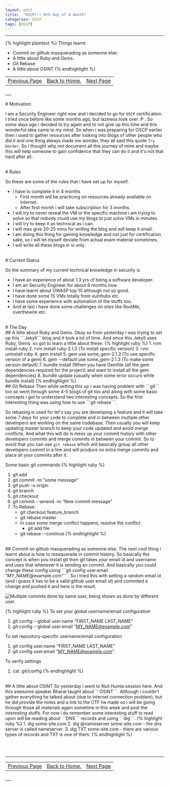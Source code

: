 ```yaml
---
layout: post
title:  "OSCP!!! 0th day of 4 month"
categories: OSCP
tags: [OSCP]
---
```


___
{% highlight plaintext %}
Things learnt
- Commit on github masquerading as someone else.
- A little about Ruby and Gems.
- Git Rebase
- A little about OSINT
{% endhighlight %}

<table>
<td align="left"><a href="https://hellboyb2.github.io/oscp/2019/05/12/0_day_of_4_month.html" class="btn"><span class="icon"></span>Previous Page</a></td>
<td align="center"><a href="https://hellboyb2.github.io" class="btn"><span class="icon"></span>Back to Home.</a></td>
<td align="right"><a href="https://hellboyb2.github.io/oscp/2019/05/12/1_day_of_4_month.html" class="btn"><span class="icon"></span>Next Page</a></td>
</table>
___

<br>
<br>
# Motivation

I am a Security Engineer right now and i decided to go for ```OSCP``` certification. I tried once before like some months ago, but laziness took over :P . So some days ago i decided to try again and to not give up this time and this wonderful idea came to my mind. So when i was preparing for OSCP earlier then i used to gather resources after looking into blogs of other people who did it and one thing always made me wonder, they all said this quote ```Try Harder```. So i thought why not document all this journey of mine and maybe this will help someone to gain confidence that they can do it and it's not that hard after all.

<br>
# Rules

So these are some of the rules that i have set up for myself.
- I have to complete it in 4 months
    - First month will be practicing on resources already available on internet.
    - After first month i will take subscription for 3 months.
- I will try to never reveal the VM or the specific machine i am trying to solve so that nobody could use my blogs to just solve VMs in minutes.
- I will try to keep it as technical as i can.
- I will max give 20-25 mins for writing the blog and will keep it small.
- I am doing this thing for gaining knowledge and not just for certification sake, so i will let myself deviate from actual exam material sometimes.
- I will write all these blogs in vi only.

<br>
# Current Status

So the summary of my current technical knowledge in security is
- I have an experience of about 1.3 yrs of being a software developer.
- I am an Security Engineer for about 8 months now.
- I have learnt about OWASP top 10 although not so good.
- I have done some 15 VMs totally from vulnhubs etc.
- I have some experience with automation of the stuffs too.
- And at last i have done some challenges on sites like RootMe, overthewire etc.

<br>
# The Day

<br>
## A little about Ruby and Gems.
Okay so from yesterday i was trying to set up this ```Jekyll``` blog and it took a lot of time. And since this Jekyll uses Ruby, Gems. so got to learn a little about these. 
{% highlight ruby %}
1. rvm install ruby
2. rvm install ruby-2.1.3 (To install specific version)
3. rvm uninstall ruby
4. gem install <some_gem>
5. gem use some_gem-2.1.3 (To use specific version of a gem)
6. gem --default use some_gem-2.1.3 (To make some version default)
7. bundle install (When you have Gemfile {all the gem dependencies required for the project} and want to install all the gem dependencies)
8. bundle update (usually when some error occurs while bundle install)
{% endhighlight %}

<br>
## Git Rebase
Then while setting this up i was having problem with ```git``` too so went through some 4-5 blogs of git too and along with some basic concepts i got to understand two interesting concepts. So the first interesting thing was using how to use ```git rebase```. 

So rebasing is used for let's say you are developing a feature and it will take some 7 days for your code to complete and in between multiple other developers are working on the same codebase. Then usually you will keep updating master branch to keep your code updated and avoid merge conflicts. And what this will do is mess up your commit history with other developers commits and merge commits in between your commit. So to avoid that you can use ```git rebase``` which will basically group all other developers commit in a line and will produce no extra merge commits and place all your commits after it.

Some basic git commands
{% highlight ruby %}
1. git add <filename>
2. git commit -m "some message"
3. git push -u origin <branch-name>
4. git branch
5. git checkout <branch-name>
6. git commit --amend -m “New commit message”
7. To Rebase
    - git checkout feature_branch
    - git rebase master
    - In case some merge conflict happens, resolve the conflict
        - git add file
	- git rebase --continue
{% endhighlight %}

<br>
## Commit on github masquerading as someone else.
The next cool thing i learnt about is how to masquerade in commit history. So basically the concept is when you install git then git takes your email id and username and uses that whenever it is sending an commit. And basically you could change these config using ```git config user.email "MY_NAME@example.com"```. So i tried this with setting a random email id (and i guess it has to be a valid github user email id) and commited a change and pushed it and here is the result.

![Multiple commits done by same user, being shown as done by different user.][git_commit_masquerading]

{% highlight ruby %}
To set your global username/email configuration
1. git config --global user.name "FIRST_NAME LAST_NAME"
2. git config --global user.email "MY_NAME@example.com"

To set repository-specific username/email configuration
1. git config user.name "FIRST_NAME LAST_NAME"
2. git config user.email "MY_NAME@example.com"

To verify settings
1. cat .git/config
{% endhighlight %}

<br>
## A little about OSINT
So yesterday i went to Null Humla session here. And this awesome speaker Bharat taught about ```OSINT```. Although i couldn't gather everything he talked about (due to internet connection problem), but he did provide the notes and a link to the CTF he made so i will be going through those all materials again sometime in this week and post the interesting stuffs. For now i do remember some interesting stuff to read upon will be reading about ```DNS``` records and using ```dig```. 
{% highlight ruby %}
1. dig some-site.com
2. dig @nameserver some-site.com
    - the dns server is called nameserver.
3. dig TXT some-site.com
    - there are various types of records and TXT is one of them.
{% endhighlight %}
 
[git_commit_masquerading]: https://github.com/hellboyb2/hellboyb2.github.io/images/0/git_commit_masquerading.jpg
<br>
<br>

___
<table>
<td align="left"><a href="https://hellboyb2.github.io/oscp/2019/05/12/0_day_of_4_month.html" class="btn"><span class="icon"></span>Previous Page</a></td>
<td align="center"><a href="https://hellboyb2.github.io" class="btn"><span class="icon"></span>Back to Home.</a></td>
<td align="right"><a href="https://hellboyb2.github.io/oscp/2019/05/12/1_day_of_4_month.html" class="btn"><span class="icon"></span>Next Page</a></td>
</table>
___
